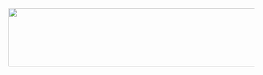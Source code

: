 <a href="https://www.gitanimals.org/en_US?utm_medium=image&utm_source=Seungju08&utm_content=line">
  <img
    src="https://render.gitanimals.org/lines/Seungju08?pet-id=735464441524318547"
    width="600"
    height="120"
  />
</a>
  
